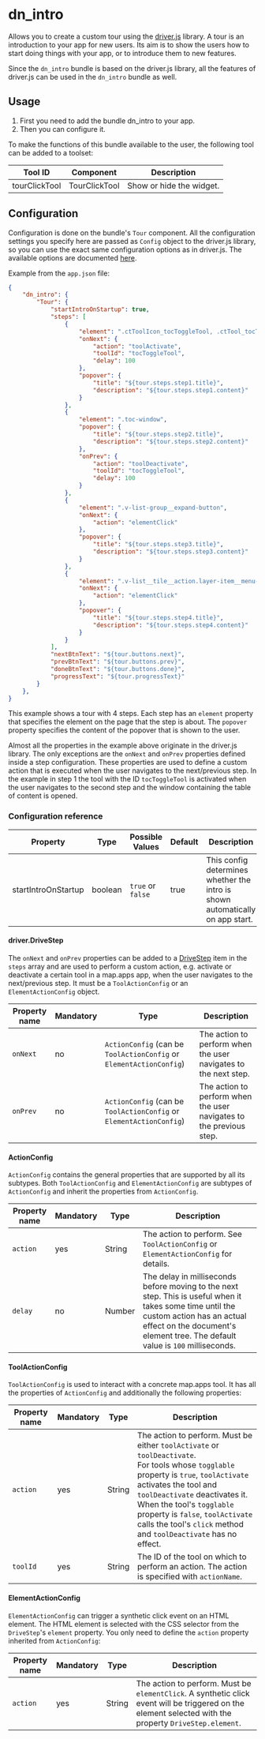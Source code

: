 # dn_intro

Allows you to create a custom tour using the [driver.js](https://driverjs.com/) library.
A tour is an introduction to your app for new users. Its aim is to show the users how to start doing things with your
app, or to introduce them to new features.

Since the `dn_intro` bundle is based on the driver.js library, all the features of driver.js can be used in
the `dn_intro` bundle as well.

## Usage
1. First you need to add the bundle dn_intro to your app.
2. Then you can configure it.

To make the functions of this bundle available to the user, the following tool can be added to a toolset:

| Tool ID       | Component     | Description              |
|---------------|---------------|--------------------------|
| tourClickTool | TourClickTool | Show or hide the widget. |

## Configuration

Configuration is done on the bundle's `Tour` component.
All the configuration settings you specify here are passed as `Config` object to the driver.js library, so you can use
the exact same configuration options as in driver.js. The available options are
documented [here](https://driverjs.com/docs/configuration).

Example from the `app.json` file:

````json
{
    "dn_intro": {
        "Tour": {
            "startIntroOnStartup": true,
            "steps": [
                {
                    "element": ".ctToolIcon_tocToggleTool, .ctTool_tocToggleTool",
                    "onNext": {
                        "action": "toolActivate",
                        "toolId": "tocToggleTool",
                        "delay": 100
                    },
                    "popover": {
                        "title": "${tour.steps.step1.title}",
                        "description": "${tour.steps.step1.content}"
                    }
                },
                {
                    "element": ".toc-window",
                    "popover": {
                        "title": "${tour.steps.step2.title}",
                        "description": "${tour.steps.step2.content}"
                    },
                    "onPrev": {
                        "action": "toolDeactivate",
                        "toolId": "tocToggleTool",
                        "delay": 100
                    }
                },
                {
                    "element": ".v-list-group__expand-button",
                    "onNext": {
                        "action": "elementClick"
                    },
                    "popover": {
                        "title": "${tour.steps.step3.title}",
                        "description": "${tour.steps.step3.content}"
                    }
                },
                {
                    "element": ".v-list__tile__action.layer-item__menu-activator",
                    "onNext": {
                        "action": "elementClick"
                    },
                    "popover": {
                        "title": "${tour.steps.step4.title}",
                        "description": "${tour.steps.step4.content}"
                    }
                }
            ],
            "nextBtnText": "${tour.buttons.next}",
            "prevBtnText": "${tour.buttons.prev}",
            "doneBtnText": "${tour.buttons.done}",
            "progressText": "${tour.progressText}"
        }
    },
}
````

This example shows a tour with 4 steps. Each step has an `element` property that specifies the element on the page that
the step is about.
The `popover` property specifies the content of the popover that is shown to the user.

Almost all the properties in the example above originate in the driver.js library.
The only exceptions are the `onNext` and `onPrev` properties defined inside a step configuration.
These properties are used to define a custom action that is executed when the user navigates to the next/previous step.
In the example in step 1 the tool with the ID `tocToggleTool` is activated when the user navigates to the second step and the
window containing the table of content is opened.

### Configuration reference

| Property            | Type    | Possible Values           | Default | Description                                                                                                |
|---------------------|---------|---------------------------|---------|------------------------------------------------------------------------------------------------------------|
| startIntroOnStartup | boolean | ```true``` or ```false``` | true    | This config determines whether the intro is shown automatically on app start.                              |


#### driver.DriveStep

The `onNext` and `onPrev` properties can be added to a [DriveStep](https://driverjs.com/docs/configuration) item in the `steps` array
and are used to perform a custom action, e.g. activate or deactivate a certain tool in a map.apps app, when the user
navigates to the next/previous step.
It must be a `ToolActionConfig` or an `ElementActionConfig` object.


| Property name | Mandatory | Type                                                                | Description
|---------------|-----------|---------------------------------------------------------------------|---------------------------------------------------------------------|
|`onNext`       | no        | `ActionConfig` (can be `ToolActionConfig` or `ElementActionConfig`) | The action to perform when the user navigates to the next step.     |
|`onPrev`       | no        | `ActionConfig` (can be `ToolActionConfig` or `ElementActionConfig`) | The action to perform when the user navigates to the previous step. |

#### ActionConfig

`ActionConfig` contains the general properties that are supported by all its subtypes.
Both `ToolActionConfig` and `ElementActionConfig` are subtypes of `ActionConfig` and inherit the properties from `ActionConfig`.

| Property name | Mandatory | Type   | Description                                                                                                                                                                                                            |
|---------------|-----------|--------|------------------------------------------------------------------------------------------------------------------------------------------------------------------------------------------------------------------------|
| `action`      | yes       | String | The action to perform. See `ToolActionConfig` or `ElementActionConfig` for details.                                                                                                                                    |
| `delay`       | no        | Number | The delay in milliseconds before moving to the next step. This is useful when it takes some time until the custom action has an actual effect on the document's element tree. The default value is `100` milliseconds. |

#### ToolActionConfig

`ToolActionConfig` is used to interact with a concrete map.apps tool. It has all the properties of `ActionConfig` and
additionally the following properties:

| Property name | Mandatory | Type   | Description                                                                                                                                                                                                                                                                                                                                    |
|---------------|-----------|--------|------------------------------------------------------------------------------------------------------------------------------------------------------------------------------------------------------------------------------------------------------------------------------------------------------------------------------------------------|
| `action`      | yes       | String | The action to perform. Must be either `toolActivate` or `toolDeactivate`. <br/>For tools whose `togglable` property is `true`, `toolActivate` activates the tool and `toolDeactivate` deactivates it. <br/>When the tool's `togglable` property is `false`, `toolActivate` calls the tool's `click` method and `toolDeactivate` has no effect. |
| `toolId`      | yes       | String | The ID of the tool on which to perform an action. The action is specified with `actionName`.                                                                                                                                                                                                                                                   |

#### ElementActionConfig

`ElementActionConfig` can trigger a synthetic click event on an HTML element.
The HTML element is selected with the CSS selector from the `DriveStep`'s `element` property.
You only need to define the `action` property inherited from `ActionConfig`:

| Property name | Mandatory | Type   | Description                                                                                                                                             |
|---------------|-----------|--------|---------------------------------------------------------------------------------------------------------------------------------------------------------|
| `action`      | yes       | String | The action to perform. Must be `elementClick`. A synthetic click event will be triggered on the element selected with the property `DriveStep.element`. |
